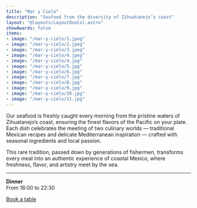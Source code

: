 ```yaml
---
title: "Mar y Cielo"
description: "Seafood from the diversity of Zihuatanejo’s coast"
layout: "@layouts/LayoutOneCol.astro"
showAwards: false
items:
- image: "/mar-y-cielo/1.jpeg"
- image: "/mar-y-cielo/2.jpeg"
- image: "/mar-y-cielo/3.jpeg"
- image: "/mar-y-cielo/4.jpeg"
- image: "/mar-y-cielo/4.jpg"
- image: "/mar-y-cielo/5.jpg"
- image: "/mar-y-cielo/6.jpg"
- image: "/mar-y-cielo/7.jpg"
- image: "/mar-y-cielo/8.jpg"
- image: "/mar-y-cielo/9.jpg"
- image: "/mar-y-cielo/10.jpg"
- image: "/mar-y-cielo/11.jpg"
---
```


Our seafood is freshly caught every morning from the pristine waters of Zihuatanejo’s coast, ensuring the finest flavors of the Pacific on your plate. Each dish celebrates the meeting of two culinary worlds — traditional Mexican recipes and delicate Mediterranean inspiration — crafted with seasonal ingredients and local passion.

This rare tradition, passed down by generations of fishermen, transforms every meal into an authentic experience of coastal Mexico, where freshness, flavor, and artistry meet by the sea.

---

**Dinner**  
From 18:00 to 22:30

<div class="mt-8 flex justify-center">
  <a href="https://www.opentable.com.mx/r/mar-y-cielo-zihuatanejo" target="_blank"
     class="bg-black/90 font-semibold uppercase py-3 px-6 text-white hover:bg-black/60">
    Book a table
  </a>
</div>

